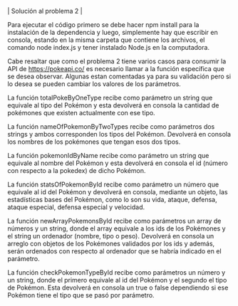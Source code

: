 | Solución al problema 2 |

Para ejecutar el código primero se debe hacer npm install para la instalación de la dependencia y luego, simplemente hay que escribir en consola, estando en la misma carpeta que contiene los archivos, el comando node index.js y tener instalado Node.js en la computadora.

Cabe resaltar que como el problema 2 tiene varios casos para consumir la API de https://pokeapi.co/ es necesario llamar a la función específica que se desea observar. Algunas estan comentadas ya para su validación pero si lo desea se pueden cambiar los valores de los parámetros. 

La función totalPokeByOneType recibe como parámetro un string que equivale al tipo del Pokémon y esta devolverá en consola la cantidad de pokémones que existen actualmente con ese tipo.

La función nameOfPokemonByTwoTypes recibe como parámetros dos strings y ambos corresponden los tipos del Pokémon. Devolverá en consola los nombres de los pokémones que tengan esos dos tipos.

La función pokemonIdByName recibe como parámetro un string que equivale al nombre del Pokémon y esta devolverá en consola el id (número con respecto a la pokedex) de dicho Pokémon.

La función statsOfPokemonById recibe como parámetro un número que equivale al id del Pokémon y devolverá en consola, mediante un objeto, las estadísticas bases del Pokémon, como lo son su vida, ataque, defensa, ataque especial, defensa especial y velocidad.

La función newArrayPokemonsById recibe como parámetros un array de números y un string, donde el array equivale a los ids de los Pokémones y el string un ordenador (nombre, tipo o peso). Devolverá en consola un arreglo con objetos de los Pokémones validados por los ids y además, serán ordenados con respecto al ordenador que se habría indicado en el parámetro.

La función checkPokemonTypeById recibe como parámetros un número y un string, donde el primero equivale al id del Pokémon y el segundo el tipo de Pokémon. Esta devolverá en consola un true o false dependiendo si ese Pokémon tiene el tipo que se pasó por parámetro.